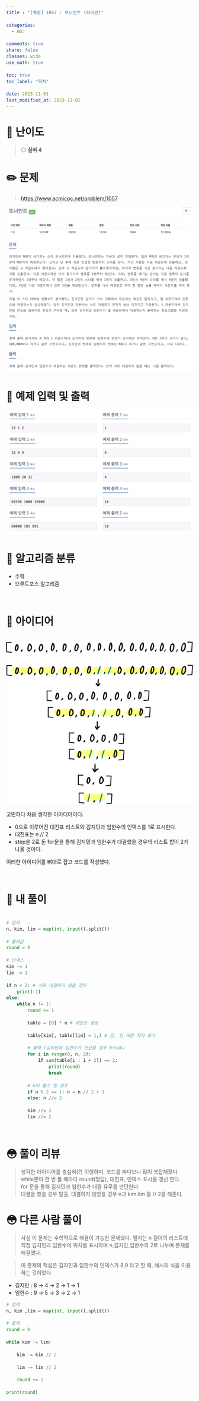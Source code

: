 ```yaml
---
title : "[백준] 1057 : 토너먼트 (파이썬)"

categories:
  - BOJ

comments: true
share: false
classes: wide
use_math: true

toc: true
toc_label: "목차"

date: 2023-11-01
last_modified_at: 2023-11-01
---
```


# 🔎 난이도
> ⚪️ **실버 4**  


# ✏️ 문제
> <https://www.acmicpc.net/problem/1057>  

<img src = "/assets/images/Coding_test/Boj/BOJ_1057_1.png" />
<br>

# 🤖 예제 입력 및 출력

<img src = "/assets/images/Coding_test/Boj/BOJ_1057_2.png" />

<br>

# 📑 알고리즘 분류

* 수학
* 브루트포스 알고리즘  

<br>

# 🧐 아이디어
<br>

<img src = "/assets/images/Coding_test/Boj/BOJ_1057_3.png" width=700 />

<br>

고민하다 처음 생각한 아이디어이다.

* 0으로 이루어진 대진표 리스트와 김지민과 임한수의 인덱스를 1로 표시한다.
* 대진표는 n // 2
* step을 2로 둔 for문을 통해 김지민과 임한수가 대결했을 경우의 리스트 합이 2가 나올 것이다.

이러한 아이디어를 뼈대로 잡고 코드를 작성했다.

<br>

# 📝 내 풀이
``` python

# 입력
n, kim, lim = map(int, input().split())

# 출력값
round = 0

# 인덱스
kim -= 1
lim -= 1

if n < 2: # 서로 대결하지 않을 경우
    print(-1)
else:
    while n != 1:
        round += 1

        table = [0] * n # 대진표 생성

        table[kim], table[lim] = 1,1 # 김, 임 대진 자리 표시

        # 출력 (김지민과 임한수가 만났을 경우 break)
        for i in range(0, n, 2):
            if sum(table[i : i + 2]) == 2:
                print(round)
                break
    
        # n이 홀수 일 경우
        if n % 2 == 1: n = n // 2 + 1
        else: n //= 2

        kim //= 2
        lim //= 2
```
<br>

# 😳 풀이 리뷰

> 생각한 아이디어를 충실히(?) 이행하며, 코드를 짜다보니 많이 복잡해졌다.  
while문이 한 번 돌 때마다 round(정답), 대진표, 인덱스 표시를 갱신 한다. <br>
for 문을 통해 김지민과 임한수가 대결 유무를 판단한다.  
대결을 했을 경우 탈출, 대결하지 않았을 경우 n과 kim.lim 를 // 2를 해준다.


# 😳 다른 사람 풀이

> 사실 이 문제는 수학적으로 해결이 가능한 문제였다. 필자는 n 길이의 리스트에 직접 김지민과 임한수의 위치를 표시하며 n,김지민,임한수의 2로 나누며 문제를 해결했다.

> 이 문제의 핵심은 김지민과 임한수의 인덱스가 8,9 라고 할 때, 예시의 식을 이용하는 것이었다.

* 김지민 : 8 $\rightarrow$ 4 $\rightarrow$ 2 $\rightarrow$ 1 $\rightarrow$ 1
* 임한수 : 9 $\rightarrow$ 5 $\rightarrow$ 3 $\rightarrow$ 2 $\rightarrow$ 1

~~~python
# 입력
n, kim ,lim = map(int, input().split())

# 출력
round = 0

while kim != lim:
  
    kim -= kim // 2
  
    lim -= lim // 2
  
    round += 1

print(round)
~~~